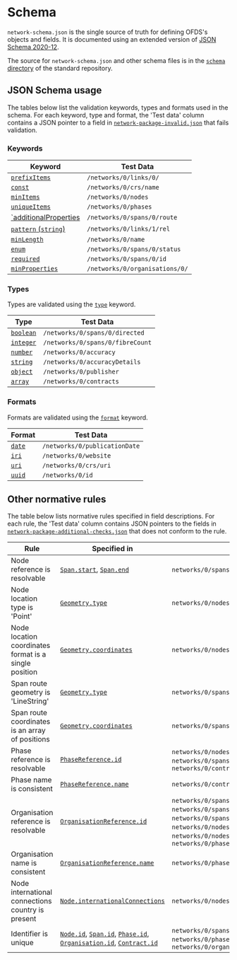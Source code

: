 # Schema

`network-schema.json` is the single source of truth for defining OFDS's objects and fields. It is documented using an extended version of [JSON Schema 2020-12](https://json-schema.org/specification-links.html#2020-12).

The source for `network-schema.json` and other schema files is in the [`schema` directory](https://github.com/Open-Telecoms-Data/open-fibre-data-standard/tree/0.1-dev/schema) of the standard repository.

## JSON Schema usage

The tables below list the validation keywords, types and formats used in the schema. For each keyword, type and format, the 'Test data' column contains a JSON pointer to a field in [`network-package-invalid.json`](https://github.com/Open-Telecoms-Data/open-fibre-data-standard/blob/0.1-dev/examples/json/network-package-invalid.json) that fails validation.

### Keywords

| Keyword | Test Data | 
| ------- | --------- |
| [`prefixItems`](https://json-schema.org/understanding-json-schema/reference/array.html#tuple-validation) |`/networks/0/links/0/` | 
| [`const`](https://json-schema.org/understanding-json-schema/reference/generic.html#constant-values) | `/networks/0/crs/name` | 
| [`minItems`](https://json-schema.org/understanding-json-schema/reference/array.html#length) | `/networks/0/nodes` | 
| [`uniqueItems`](https://json-schema.org/understanding-json-schema/reference/array.html#uniqueness) | `/networks/0/phases` | 
| [`additionalProperties](https://json-schema.org/understanding-json-schema/reference/object.html#additional-properties) | `/networks/0/spans/0/route` | 
| [`pattern` (`string`)](https://json-schema.org/understanding-json-schema/reference/string.html#regular-expressions) | `/networks/0/links/1/rel` | 
| [`minLength`](https://json-schema.org/understanding-json-schema/reference/string.html#length) | `/networks/0/name` | 
| [`enum`](https://json-schema.org/understanding-json-schema/reference/generic.html#enumerated-values) | `/networks/0/spans/0/status` | 
| [`required`](https://json-schema.org/understanding-json-schema/reference/object.html#required-properties) | `/networks/0/spans/0/id` | 
| [`minProperties`](https://json-schema.org/understanding-json-schema/reference/object.html#size) | `/networks/0/organisations/0/` | 

### Types

Types are validated using the [`type`](https://json-schema.org/understanding-json-schema/reference/type.html) keyword.

| Type | Test Data | 
| ---- | --------- |
| [`boolean`](https://json-schema.org/understanding-json-schema/reference/boolean.html) | `/networks/0/spans/0/directed` | 
| [`integer`](https://json-schema.org/understanding-json-schema/reference/numeric.html#integer) | `/networks/0/spans/0/fibreCount` | 
| [`number`](https://json-schema.org/understanding-json-schema/reference/numeric.html#number) | `/networks/0/accuracy` | 
| [`string`](https://json-schema.org/understanding-json-schema/reference/string.html) | `/networks/0/accuracyDetails` | 
| [`object`](https://json-schema.org/understanding-json-schema/reference/object.html) | `/networks/0/publisher` | 
| [`array`](https://json-schema.org/understanding-json-schema/reference/array.html) | `/networks/0/contracts` | 

### Formats

Formats are validated using the [`format`](https://json-schema.org/understanding-json-schema/reference/string.html#format) keyword.

| Format | Test Data | 
| ------ | --------- |
| [`date`](https://json-schema.org/understanding-json-schema/reference/string.html#dates-and-times) | `/networks/0/publicationDate` | 
| [`iri`](https://json-schema.org/understanding-json-schema/reference/string.html#resource-identifiers) | `/networks/0/website` | 
| [`uri`](https://json-schema.org/understanding-json-schema/reference/string.html#resource-identifiers) | `/networks/0/crs/uri` | 
| [`uuid`](https://json-schema.org/understanding-json-schema/reference/string.html#resource-identifiers) | `/networks/0/id` | 

## Other normative rules

The table below lists normative rules specified in field descriptions. For each rule, the 'Test data' column contains JSON pointers to the fields in [`network-package-additional-checks.json`](https://github.com/Open-Telecoms-Data/open-fibre-data-standard/blob/0.1-dev/examples/json/network-package-additional-checks.json) that does not conform to the rule.

| Rule | Specified in | Test data |
| -- | -- | -- |
| Node reference is resolvable | [`Span.start`](https://open-fibre-data-standard.readthedocs.io/en/0.1-dev/reference/schema.html#network-schema.json,/definitions/Span,start), [`Span.end`](https://open-fibre-data-standard.readthedocs.io/en/0.1-dev/reference/schema.html#network-schema.json,/definitions/Span,end) | `networks/0/spans/0/start`, `networks/0/spans/0/end` |
| Node location type is 'Point' | [`Geometry.type`](https://open-fibre-data-standard.readthedocs.io/en/0.1-dev/reference/schema.html#network-schema.json,/definitions/Geometry,type) | `networks/0/nodes/0/location/type` |
| Node location coordinates format is a single position | [`Geometry.coordinates`](https://open-fibre-data-standard.readthedocs.io/en/0.1-dev/reference/schema.html#network-schema.json,/definitions/Geometry,coordinates) | `networks/0/nodes/0/location/coordinates` |
| Span route geometry is 'LineString' | [`Geometry.type`](https://open-fibre-data-standard.readthedocs.io/en/0.1-dev/reference/schema.html#network-schema.json,/definitions/Geometry,type) | `networks/0/spans/0/route/type` |
| Span route coordinates is an array of positions | [`Geometry.coordinates`](https://open-fibre-data-standard.readthedocs.io/en/0.1-dev/reference/schema.html#network-schema.json,/definitions/Geometry,coordinates) | `networks/0/spans/0/route/coordinates` |
| Phase reference is resolvable | [`PhaseReference.id`](https://open-fibre-data-standard.readthedocs.io/en/0.1-dev/reference/schema.html#network-schema.json,/definitions/PhaseReference,id) | `networks/0/nodes/0/phase/id`, `networks/0/spans/0/phase/id`, `networks/0/contracts/0/relatedPhases/0/id` |
| Phase name is consistent | [`PhaseReference.name`](https://open-fibre-data-standard.readthedocs.io/en/0.1-dev/reference/schema.html#network-schema.json,/definitions/PhaseReference,name) | `networks/0/contracts/0/relatedPhases/1/name` |
| Organisation reference is resolvable | [`OrganisationReference.id`](https://open-fibre-data-standard.readthedocs.io/en/0.1-dev/reference/schema.html#network-schema.json,/definitions/OrganisationReference,id) | `networks/0/spans/0/physicalInfrastructureProvider/id`, `networks/0/spans/0/networkProvider/id`, `networks/0/spans/0/supplier/id`, `networks/0/nodes/0/physicalInfrastructureProvider`, `networks/0/nodes/0/networkProvider`, `networks/0/phases/0/funders/0/id` |
| Organisation name is consistent | [`OrganisationReference.name`](https://open-fibre-data-standard.readthedocs.io/en/0.1-dev/reference/schema.html#network-schema.json,/definitions/OrganisationReference,name) | `networks/0/phases/0/funders/1/name` |
| Node international connections country is present | [`Node.internationalConnections`](https://open-fibre-data-standard.readthedocs.io/en/0.1-dev/reference/schema.html#network-schema.json,/definitions/Node,internationalConnections) | `networks/0/nodes/0/internationalConnections/0/` |
| Identifier is unique | [`Node.id`](https://open-fibre-data-standard.readthedocs.io/en/0.1-dev/reference/schema.html#network-schema.json,/definitions/Node,id), [`Span.id`](https://open-fibre-data-standard.readthedocs.io/en/0.1-dev/reference/schema.html#network-schema.json,/definitions/Span,id), [`Phase.id`](https://open-fibre-data-standard.readthedocs.io/en/0.1-dev/reference/schema.html#network-schema.json,/definitions/Phase,id), [`Organisation.id`](https://open-fibre-data-standard.readthedocs.io/en/0.1-dev/reference/schema.html#network-schema.json,/definitions/Organisation,id), [`Contract.id`](https://open-fibre-data-standard.readthedocs.io/en/0.1-dev/reference/schema.html#network-schema.json,/definitions/Contract,id) | `networks/0/spans/1/id`, `networks/0/nodes/1/id`, `networks/0/phases/1/id`, `networks/0/contracts/1/id`, `networks/0/organisations/1/id` |
